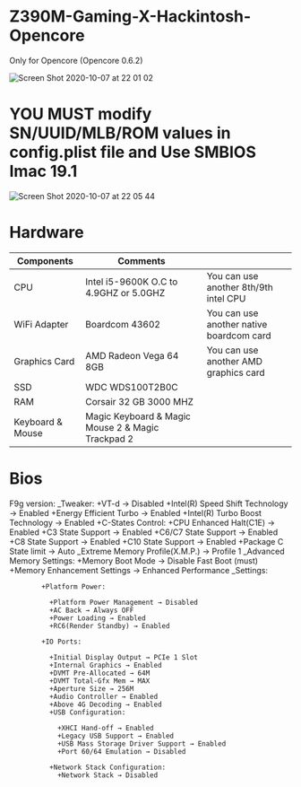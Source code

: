 # Z390M-Gaming-X-Hackintosh-Opencore

Only for Opencore (Opencore 0.6.2)

![Screen Shot 2020-10-07 at 22 01 02](https://user-images.githubusercontent.com/71489512/95348840-a181b800-08e8-11eb-883f-e1be35d7e525.png)

# YOU MUST modify SN/UUID/MLB/ROM values in config.plist file and Use SMBIOS Imac 19.1

![Screen Shot 2020-10-07 at 22 05 44](https://user-images.githubusercontent.com/71489512/95349413-443a3680-08e9-11eb-9ef6-2de9c0cd3acd.png)

# Hardware
| Components  | Comments |     |
| ------------- | ------------- | ------------- |
| CPU  | Intel i5-9600K O.C to 4.9GHZ or 5.0GHZ | You can use another 8th/9th intel CPU |
| WiFi Adapter  | Boardcom 43602  | You can use another native boardcom card |
| Graphics Card  | AMD Radeon Vega 64 8GB | You can use another AMD graphics card |
| SSD  | WDC WDS100T2B0C  |
| RAM  | Corsair 32 GB 3000 MHZ  |
| Keyboard & Mouse  |  Magic Keyboard & Magic Mouse 2 & Magic Trackpad 2 |

# Bios
F9g version:
_Tweaker: +VT-d → Disabled
          +Intel(R) Speed Shift Technology → Enabled
          +Energy Efficient Turbo → Enabled
          +Intel(R) Turbo Boost Technology → Enabled
          +C-States Control:
            +CPU Enhanced Halt(C1E) → Enabled
            +C3 State Support → Enabled
            +C6/C7 State Support → Enabled
            +C8 State Support → Enabled
            +C10 State Support → Enabled
            +Package C State limit → Auto
_Extreme Memory Profile(X.M.P.) → Profile 1
_Advanced Memory Settings:
            +Memory Boot Mode → Disable Fast Boot (must) 
            +Memory Enhancement Settings → Enhanced Performance
_Settings:

            +Platform Power:
            
              +Platform Power Management → Disabled
              +AC Back → Always OFF
              +Power Loading → Enabled
              +RC6(Render Standby) → Enabled
              
            +IO Ports:
            
              +Initial Display Output → PCIe 1 Slot
              +Internal Graphics → Enabled
              +DVMT Pre-Allocated → 64M
              +DVMT Total-Gfx Mem → MAX
              +Aperture Size → 256M
              +Audio Controller → Enabled
              +Above 4G Decoding → Enabled
              +USB Configuration:
              
                +XHCI Hand-off → Enabled
                +Legacy USB Support → Enabled
                +USB Mass Storage Driver Support → Enabled
                +Port 60/64 Emulation → Disabled
                
              +Network Stack Configuration:
                +Network Stack → Disabled
                
              
       




